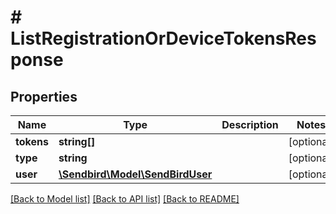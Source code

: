 # # ListRegistrationOrDeviceTokensResponse

## Properties

Name | Type | Description | Notes
------------ | ------------- | ------------- | -------------
**tokens** | **string[]** |  | [optional]
**type** | **string** |  | [optional]
**user** | [**\Sendbird\Model\SendBirdUser**](SendBirdUser.md) |  | [optional]

[[Back to Model list]](../../README.md#models) [[Back to API list]](../../README.md#endpoints) [[Back to README]](../../README.md)
